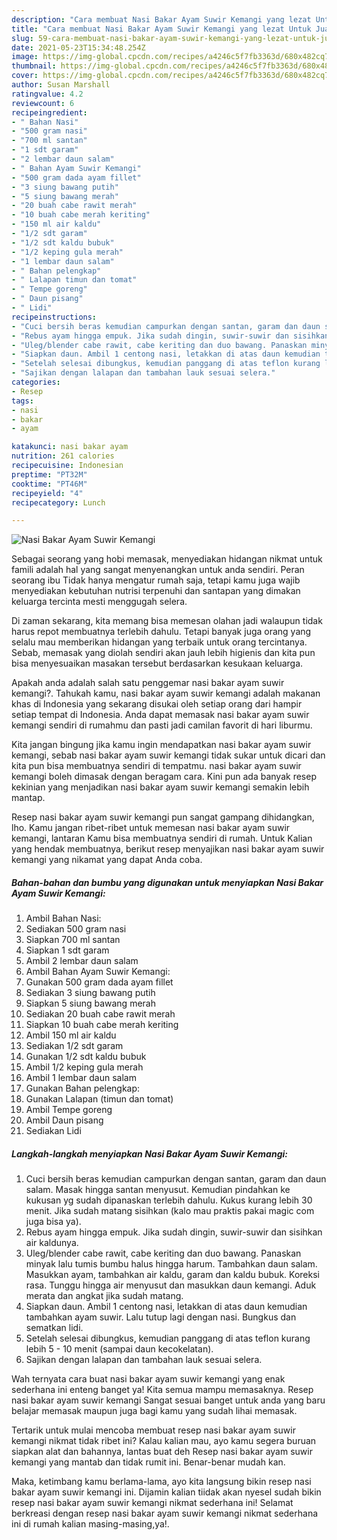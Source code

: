 ```yaml
---
description: "Cara membuat Nasi Bakar Ayam Suwir Kemangi yang lezat Untuk Jualan"
title: "Cara membuat Nasi Bakar Ayam Suwir Kemangi yang lezat Untuk Jualan"
slug: 59-cara-membuat-nasi-bakar-ayam-suwir-kemangi-yang-lezat-untuk-jualan
date: 2021-05-23T15:34:48.254Z
image: https://img-global.cpcdn.com/recipes/a4246c5f7fb3363d/680x482cq70/nasi-bakar-ayam-suwir-kemangi-foto-resep-utama.jpg
thumbnail: https://img-global.cpcdn.com/recipes/a4246c5f7fb3363d/680x482cq70/nasi-bakar-ayam-suwir-kemangi-foto-resep-utama.jpg
cover: https://img-global.cpcdn.com/recipes/a4246c5f7fb3363d/680x482cq70/nasi-bakar-ayam-suwir-kemangi-foto-resep-utama.jpg
author: Susan Marshall
ratingvalue: 4.2
reviewcount: 6
recipeingredient:
- " Bahan Nasi"
- "500 gram nasi"
- "700 ml santan"
- "1 sdt garam"
- "2 lembar daun salam"
- " Bahan Ayam Suwir Kemangi"
- "500 gram dada ayam fillet"
- "3 siung bawang putih"
- "5 siung bawang merah"
- "20 buah cabe rawit merah"
- "10 buah cabe merah keriting"
- "150 ml air kaldu"
- "1/2 sdt garam"
- "1/2 sdt kaldu bubuk"
- "1/2 keping gula merah"
- "1 lembar daun salam"
- " Bahan pelengkap"
- " Lalapan timun dan tomat"
- " Tempe goreng"
- " Daun pisang"
- " Lidi"
recipeinstructions:
- "Cuci bersih beras kemudian campurkan dengan santan, garam dan daun salam. Masak hingga santan menyusut. Kemudian pindahkan ke kukusan yg sudah dipanaskan terlebih dahulu. Kukus kurang lebih 30 menit. Jika sudah matang sisihkan (kalo mau praktis pakai magic com juga bisa ya)."
- "Rebus ayam hingga empuk. Jika sudah dingin, suwir-suwir dan sisihkan air kaldunya."
- "Uleg/blender cabe rawit, cabe keriting dan duo bawang. Panaskan minyak lalu tumis bumbu halus hingga harum. Tambahkan daun salam. Masukkan ayam, tambahkan air kaldu, garam dan kaldu bubuk. Koreksi rasa. Tunggu hingga air menyusut dan masukkan daun kemangi. Aduk merata dan angkat jika sudah matang."
- "Siapkan daun. Ambil 1 centong nasi, letakkan di atas daun kemudian tambahkan ayam suwir. Lalu tutup lagi dengan nasi. Bungkus dan sematkan lidi."
- "Setelah selesai dibungkus, kemudian panggang di atas teflon kurang lebih 5 - 10 menit (sampai daun kecokelatan)."
- "Sajikan dengan lalapan dan tambahan lauk sesuai selera."
categories:
- Resep
tags:
- nasi
- bakar
- ayam

katakunci: nasi bakar ayam 
nutrition: 261 calories
recipecuisine: Indonesian
preptime: "PT32M"
cooktime: "PT46M"
recipeyield: "4"
recipecategory: Lunch

---
```



![Nasi Bakar Ayam Suwir Kemangi](https://img-global.cpcdn.com/recipes/a4246c5f7fb3363d/680x482cq70/nasi-bakar-ayam-suwir-kemangi-foto-resep-utama.jpg)

Sebagai seorang yang hobi memasak, menyediakan hidangan nikmat untuk famili adalah hal yang sangat menyenangkan untuk anda sendiri. Peran seorang ibu Tidak hanya mengatur rumah saja, tetapi kamu juga wajib menyediakan kebutuhan nutrisi terpenuhi dan santapan yang dimakan keluarga tercinta mesti menggugah selera.

Di zaman  sekarang, kita memang bisa memesan olahan jadi walaupun tidak harus repot membuatnya terlebih dahulu. Tetapi banyak juga orang yang selalu mau memberikan hidangan yang terbaik untuk orang tercintanya. Sebab, memasak yang diolah sendiri akan jauh lebih higienis dan kita pun bisa menyesuaikan masakan tersebut berdasarkan kesukaan keluarga. 



Apakah anda adalah salah satu penggemar nasi bakar ayam suwir kemangi?. Tahukah kamu, nasi bakar ayam suwir kemangi adalah makanan khas di Indonesia yang sekarang disukai oleh setiap orang dari hampir setiap tempat di Indonesia. Anda dapat memasak nasi bakar ayam suwir kemangi sendiri di rumahmu dan pasti jadi camilan favorit di hari liburmu.

Kita jangan bingung jika kamu ingin mendapatkan nasi bakar ayam suwir kemangi, sebab nasi bakar ayam suwir kemangi tidak sukar untuk dicari dan kita pun bisa membuatnya sendiri di tempatmu. nasi bakar ayam suwir kemangi boleh dimasak dengan beragam cara. Kini pun ada banyak resep kekinian yang menjadikan nasi bakar ayam suwir kemangi semakin lebih mantap.

Resep nasi bakar ayam suwir kemangi pun sangat gampang dihidangkan, lho. Kamu jangan ribet-ribet untuk memesan nasi bakar ayam suwir kemangi, lantaran Kamu bisa membuatnya sendiri di rumah. Untuk Kalian yang hendak membuatnya, berikut resep menyajikan nasi bakar ayam suwir kemangi yang nikamat yang dapat Anda coba.

<!--inarticleads1-->

##### Bahan-bahan dan bumbu yang digunakan untuk menyiapkan Nasi Bakar Ayam Suwir Kemangi:

1. Ambil  Bahan Nasi:
1. Sediakan 500 gram nasi
1. Siapkan 700 ml santan
1. Siapkan 1 sdt garam
1. Ambil 2 lembar daun salam
1. Ambil  Bahan Ayam Suwir Kemangi:
1. Gunakan 500 gram dada ayam fillet
1. Sediakan 3 siung bawang putih
1. Siapkan 5 siung bawang merah
1. Sediakan 20 buah cabe rawit merah
1. Siapkan 10 buah cabe merah keriting
1. Ambil 150 ml air kaldu
1. Sediakan 1/2 sdt garam
1. Gunakan 1/2 sdt kaldu bubuk
1. Ambil 1/2 keping gula merah
1. Ambil 1 lembar daun salam
1. Gunakan  Bahan pelengkap:
1. Gunakan  Lalapan (timun dan tomat)
1. Ambil  Tempe goreng
1. Ambil  Daun pisang
1. Sediakan  Lidi




<!--inarticleads2-->

##### Langkah-langkah menyiapkan Nasi Bakar Ayam Suwir Kemangi:

1. Cuci bersih beras kemudian campurkan dengan santan, garam dan daun salam. Masak hingga santan menyusut. Kemudian pindahkan ke kukusan yg sudah dipanaskan terlebih dahulu. Kukus kurang lebih 30 menit. Jika sudah matang sisihkan (kalo mau praktis pakai magic com juga bisa ya).
1. Rebus ayam hingga empuk. Jika sudah dingin, suwir-suwir dan sisihkan air kaldunya.
1. Uleg/blender cabe rawit, cabe keriting dan duo bawang. Panaskan minyak lalu tumis bumbu halus hingga harum. Tambahkan daun salam. Masukkan ayam, tambahkan air kaldu, garam dan kaldu bubuk. Koreksi rasa. Tunggu hingga air menyusut dan masukkan daun kemangi. Aduk merata dan angkat jika sudah matang.
1. Siapkan daun. Ambil 1 centong nasi, letakkan di atas daun kemudian tambahkan ayam suwir. Lalu tutup lagi dengan nasi. Bungkus dan sematkan lidi.
1. Setelah selesai dibungkus, kemudian panggang di atas teflon kurang lebih 5 - 10 menit (sampai daun kecokelatan).
1. Sajikan dengan lalapan dan tambahan lauk sesuai selera.




Wah ternyata cara buat nasi bakar ayam suwir kemangi yang enak sederhana ini enteng banget ya! Kita semua mampu memasaknya. Resep nasi bakar ayam suwir kemangi Sangat sesuai banget untuk anda yang baru belajar memasak maupun juga bagi kamu yang sudah lihai memasak.

Tertarik untuk mulai mencoba membuat resep nasi bakar ayam suwir kemangi nikmat tidak ribet ini? Kalau kalian mau, ayo kamu segera buruan siapkan alat dan bahannya, lantas buat deh Resep nasi bakar ayam suwir kemangi yang mantab dan tidak rumit ini. Benar-benar mudah kan. 

Maka, ketimbang kamu berlama-lama, ayo kita langsung bikin resep nasi bakar ayam suwir kemangi ini. Dijamin kalian tiidak akan nyesel sudah bikin resep nasi bakar ayam suwir kemangi nikmat sederhana ini! Selamat berkreasi dengan resep nasi bakar ayam suwir kemangi nikmat sederhana ini di rumah kalian masing-masing,ya!.

